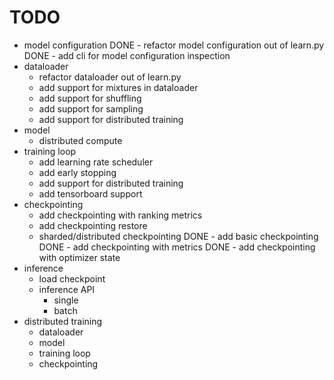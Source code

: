 # TODO

- model configuration
  DONE - refactor model configuration out of learn.py
  DONE - add cli for model configuration inspection
- dataloader
  - refactor dataloader out of learn.py
  - add support for mixtures in dataloader
  - add support for shuffling
  - add support for sampling
  - add support for distributed training
- model
  - distributed compute
- training loop
  - add learning rate scheduler
  - add early stopping
  - add support for distributed training
  - add tensorboard support
- checkpointing
  - add checkpointing with ranking metrics
  - add checkpointing restore
  - sharded/distributed checkpointing
  DONE - add basic checkpointing
  DONE - add checkpointing with metrics
  DONE - add checkpointing with optimizer state
- inference
  - load checkpoint
  - inference API
    - single
    - batch
- distributed training
  - dataloader
  - model
  - training loop
  - checkpointing
  
